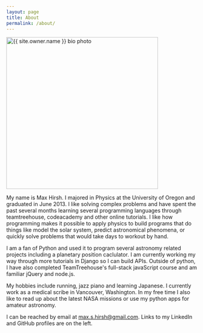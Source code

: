 ```yaml
---
layout: page
title: About
permalink: /about/
---
```


<img src="{{ site.url }}/img/{{ site.owner.avatar }}" class="bio-photo" alt="{{ site.owner.name }} bio photo" style="width: 400px; ">


My name is Max Hirsh. I majored in Physics at the University of Oregon and graduated in June 2013. I like solving complex problems and have spent the past several months learning several programming languages through teamtreehouse, codeacademy and other online tutorials. I like how programming makes it possible to apply physics to build programs that do things like model the solar system, predict astronomical phenomena, or quickly solve problems that would take days to workout by hand.

I am a fan of Python and used it to program several astronomy related projects including a planetary position caclulator. I am currently working my way through more tutorials in Django so I can build APIs. Outside of python, I have also completed TeamTreehouse's full-stack javaScript course and am familiar jQuery and node.js.

My hobbies include running, jazz piano and learning Japanese. I currently work as a medical scribe in Vancouver, Washington. In my free time I also like to read up about the latest NASA missions or use my python apps for amateur astronomy.

I can be reached by email at [max.s.hirsh@gmail.com](mailto:max.s.hirsh@gmail.com). Links to my LinkedIn and GitHub profiles are on the left.